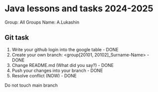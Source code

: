# Java lessons and tasks 2024-2025

Group: All Groups
Name: A.Lukashin

## Git task

1. Write your github login into the google table - DONE
2. Create your own branch: <group[20101, 20102]_Surname-Name> - DONE
3. Change README.md (What did you say?) - DONE
4. Push your changes into your branch - DONE
5. Resolve conflict (NOW) - DONE

Do not touch main branch


